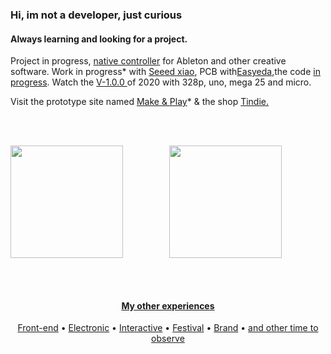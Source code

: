 <h3 align="left">Hi, im not a developer, just curious</h3>


<h4 align="left">Always learning and looking for a project.</h5>


<p align="left"> Project in progress, <a href="https://github.com/Sercurio/MIDIPots">native controller</a> for Ableton and other creative software. Work in progress* with <a href="https://wiki.seeedstudio.com/Seeeduino-XIAO/">Seeed xiao</a>, PCB with<a href="https://easyeda.com/user#">Easyeda</a>,the code <a href="https://github.com/Sercurio/MIDIPots/issue">in progress</a>. Watch the <a href="https://www.hackster.io/gleberruyer">V-1.0.0 </a> of 2020 with 328p, uno, mega 25 and micro.</p>

  <p>Visit the prototype site named <a href="https://berru-g.github.io/Make-Play/">Make & Play</a>* & the shop <a href="https://www.tindie.com/stores/makeandplay/">Tindie.</p>
<br>
 <br>
<div align="center">
<a href="https://github.com/berru-g/github-readme-stats"><img align="left" height="180px" src="https://github-readme-stats.vercel.app/api/top-langs/?username=berru-g&amp;te_color=white&amp;bg_color=fffff0&color=708090&line=24292e&point=24292e&area=true&hide_border=true&custom_title=skills&amp;langs_count=10&amp;layout=compact"/>

 
 <a href="https://github.com/berru-g/github-readme-activity-graph"><img align="rigth" height="180px" src="https://activity-graph.herokuapp.com/graph?username=berru-g&amp;te_color=white&bg_color=fffff0&color=708090&line=24292e&point=24292e&area=true&hide_border=true"/>
 </div>

<br>
 <br>
  <h4 align=center>My other experiences</h4>

<p align="center">
  <a href="https://codepen.io/h-lautre">Front-end</a> &bull;
  <a href="https://www.tindie.com/stores/makeandplay/">Electronic</a> &bull;
  <a href="https://berru-g.github.io/Lego-revisited/">Interactive</a> &bull;
  <a href="https://berru-g.github.io/assoberru/">Festival</a> &bull;
  <a href="https://berru-clothing.com">Brand</a> &bull;
  <a href="https://berru-g.github.io/couteau-adam">and other time to observe</a>
</p>
